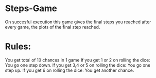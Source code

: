 # Steps-Game
On succesful execution this game gives the final steps you reached after every game, the plots of the final step reached. 
# Rules:
You get total of 10 chances in 1 game
If you get 1 or 2 on rolling the dice: You go one step down.
If you get 3,4 or 5 on rolling the dice: You go one step up.
If you get 6 on rolling the dice: You get another chance.
